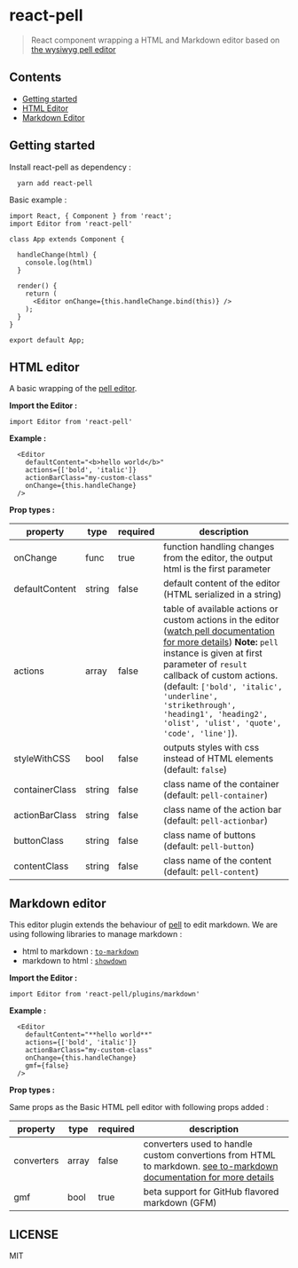 # react-pell

> React component wrapping a HTML and Markdown editor based on [the wysiwyg pell editor](https://github.com/jaredreich/pell)

## Contents
 - [Getting started](#getting-started)
 - [HTML Editor](#html-editor)
 - [Markdown Editor](#markdown-editor)

## Getting started

Install react-pell as dependency :
```
  yarn add react-pell
```

Basic example :
```es6
import React, { Component } from 'react';
import Editor from 'react-pell'

class App extends Component {

  handleChange(html) {
    console.log(html)
  }

  render() {
    return (
      <Editor onChange={this.handleChange.bind(this)} />
    );
  }
}

export default App;
```

## HTML editor

A basic wrapping of the [pell editor](https://github.com/jaredreich/pell).

**Import the Editor :**
```es6
import Editor from 'react-pell'
```

**Example :**
```es6
  <Editor
    defaultContent="<b>hello world</b>"
    actions={['bold', 'italic']}
    actionBarClass="my-custom-class"
    onChange={this.handleChange}
  />
```

**Prop types :**

property | type | required | description
----------|------|----------|------------
onChange | func | true | function handling changes from the editor, the output html is the first parameter
defaultContent | string | false | default content of the editor (HTML serialized in a string)
actions | array | false | table of available actions or custom actions in the editor ([watch pell documentation for more details](https://github.com/jaredreich/pell/blob/master/README.md)) **Note:** `pell` instance is given at first parameter of `result` callback of custom actions. (default: `['bold', 'italic', 'underline', 'strikethrough', 'heading1', 'heading2', 'olist', 'ulist', 'quote', 'code', 'line']`).
styleWithCSS | bool | false | outputs styles with css instead of HTML elements (default: `false`)
containerClass | string | false | class name of the container (default: `pell-container`)
actionBarClass | string | false | class name of the action bar (default: `pell-actionbar`)
buttonClass | string | false | class name of buttons (default: `pell-button`)
contentClass | string | false | class name of the content (default: `pell-content`)

## Markdown editor

This editor plugin extends the behaviour of [pell](https://github.com/jaredreich/pell) to edit markdown.
We are using following libraries to manage markdown :
- html to markdown : [`to-markdown`](https://github.com/domchristie/to-markdown)
- markdown to html : [`showdown`](https://github.com/showdownjs/showdown)

**Import the Editor :**
```es6
import Editor from 'react-pell/plugins/markdown'
```

**Example :**
```es6
  <Editor
    defaultContent="**hello world**"
    actions={['bold', 'italic']}
    actionBarClass="my-custom-class"
    onChange={this.handleChange}
    gmf={false}
  />
```

**Prop types :**

Same props as the Basic HTML pell editor with following props added :

property | type | required | description
----------|------|----------|------------
converters | array | false | converters used to handle custom convertions from HTML to markdown. [see to-markdown documentation for more details](https://github.com/domchristie/to-markdown/blob/master/README.md#converters-array)
gmf | bool | true | beta support for GitHub flavored markdown (GFM)

## LICENSE

MIT